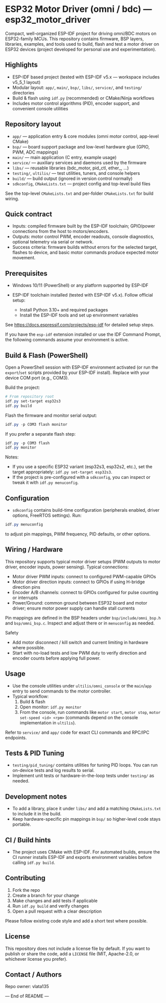 # ESP32 Motor Driver (omni / bdc) — esp32_motor_driver

Compact, well-organized ESP-IDF project for driving omni/BDC motors on ESP32-family MCUs. This repository contains firmware, BSP layers, libraries, examples, and tools used to build, flash and test a motor driver on ESP32 devices (project developed for personal use and experimentation).

## Highlights
- ESP-IDF based project (tested with ESP-IDF v5.x — workspace includes v5_5_1 layout)
- Modular layout: `app/`, `main/`, `bsp/`, `libs/`, `service/`, and `testing/` directories
- Build & flash using `idf.py` (recommended) or CMake/Ninja workflows
- Includes motor control algorithms (PID), encoder support, and convenient console utilities

## Repository layout

- `app/` — application entry & core modules (omni motor control, app-level CMake)
- `bsp/` — board support package and low-level hardware glue (GPIO, PWM, ADC mappings)
- `main/` — main application (C entry, example usage)
- `service/` — auxiliary services and daemons used by the firmware
- `libs/` — reusable libraries (bdc_motor, pid_ctl, ether_, ...)
- `testing/`, `ultilis/` — test utilities, tuners, and console helpers
- `build/` — build output (ignored in version control normally)
- `sdkconfig`, `CMakeLists.txt` — project config and top-level build files

See the top-level `CMakeLists.txt` and per-folder `CMakeLists.txt` for build wiring.

## Quick contract

- Inputs: compiled firmware built by the ESP-IDF toolchain; GPIO/power connections from the host to motors/encoders.
- Outputs: motor control PWM, encoder readouts, console diagnostics, optional telemetry via serial or network.
- Success criteria: firmware builds without errors for the selected target, flashes to device, and basic motor commands produce expected motor movement.

## Prerequisites

- Windows 10/11 (PowerShell) or any platform supported by ESP-IDF
- ESP-IDF toolchain installed (tested with ESP-IDF v5.x). Follow official setup:

	- Install Python 3.10+ and required packages
	- Install the ESP-IDF tools and set up environment variables

See https://docs.espressif.com/projects/esp-idf for detailed setup steps.

If you have the `esp-idf` extension installed or use the IDF Command Prompt, the following commands assume your environment is active.

## Build & Flash (PowerShell)

Open a PowerShell session with ESP-IDF environment activated (or run the `export`/`set` scripts provided by your ESP-IDF install). Replace <PORT> with your device COM port (e.g., COM3).

Build the project:

```powershell
# From repository root
idf.py set-target esp32s3
idf.py build
```

Flash the firmware and monitor serial output:

```powershell
idf.py -p COM3 flash monitor
```

If you prefer a separate flash step:

```powershell
idf.py -p COM3 flash
idf.py monitor
```

Notes:
- If you use a specific ESP32 variant (esp32s3, esp32s2, etc.), set the target appropriately: `idf.py set-target esp32s3`.
- If the project is pre-configured with a `sdkconfig`, you can inspect or tweak it with `idf.py menuconfig`.

## Configuration

- `sdkconfig` contains build-time configuration (peripherals enabled, driver options, FreeRTOS settings). Run:

```powershell
idf.py menuconfig
```

to adjust pin mappings, PWM frequency, PID defaults, or other options.

## Wiring / Hardware

This repository supports typical motor driver setups (PWM outputs to motor driver, encoder inputs, power sensing). Typical connections:

- Motor driver PWM inputs: connect to configured PWM-capable GPIOs
- Motor driver direction inputs: connect to GPIOs if using H-bridge direction pins
- Encoder A/B channels: connect to GPIOs configured for pulse counting or interrupts
- Power/Ground: common ground between ESP32 board and motor driver; ensure motor power supply can handle stall currents

Pin mappings are defined in the BSP headers under `bsp/include/omni_bsp.h` and `bsp/omni_bsp.c`. Inspect and adjust there or in `menuconfig` as needed.

Safety
- Add motor disconnect / kill switch and current limiting in hardware where possible.
- Start with no-load tests and low PWM duty to verify direction and encoder counts before applying full power.

## Usage

- Use the console utilities under `ultilis/omni_console` or the `main`/`app` entry to send commands to the motor controller.
- Typical workflow:
	1. Build & flash
	2. Open monitor: `idf.py monitor`
	3. From the console, run commands like `motor start`, `motor stop`, `motor set-speed <id> <rpm>` (commands depend on the console implementation in `ultilis`).

Refer to `service/` and `app/` code for exact CLI commands and RPC/IPC endpoints.


## Tests & PID Tuning

- `testing/pid_tuning/` contains utilities for tuning PID loops. You can run on-device tests and log results to serial.
- Implement unit tests or hardware-in-the-loop tests under `testing/` as needed.

## Development notes

- To add a library, place it under `libs/` and add a matching `CMakeLists.txt` to include it in the build.
- Keep hardware-specific pin mappings in `bsp/` so higher-level code stays portable.

## CI / Build hints

- The project uses CMake with ESP-IDF. For automated builds, ensure the CI runner installs ESP-IDF and exports environment variables before calling `idf.py build`.

## Contributing

1. Fork the repo
2. Create a branch for your change
3. Make changes and add tests if applicable
4. Run `idf.py build` and verify changes
5. Open a pull request with a clear description

Please follow existing code style and add a short test where possible.

## License

This repository does not include a license file by default. If you want to publish or share the code, add a `LICENSE` file (MIT, Apache-2.0, or whichever license you prefer).

## Contact / Authors

Repo owner: vlata135 

— End of README —

